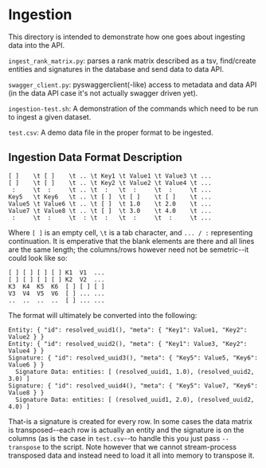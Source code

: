 # Ingestion
This directory is intended to demonstrate how one goes about ingesting data into the API.

`ingest_rank_matrix.py`: parses a rank matrix described as a tsv, find/create entities and signatures in the database and send data to data API.

`swagger_client.py`: pyswaggerclient(-like) access to metadata and data API (in the data API case it's not actually swagger driven yet).

`ingestion-test.sh`: A demonstration of the commands which need to be run to ingest a given dataset.

`test.csv`: A demo data file in the proper format to be ingested.

## Ingestion Data Format Description
```
[ ]    \t [ ]    \t .. \t Key1 \t Value1 \t Value3 \t ...
[ ]    \t [ ]    \t .. \t Key2 \t Value2 \t Value4 \t ...
 :     \t  :     \t .. \t  :   \t  :     \t  :     \t ...
Key5   \t Key6   \t .. \t [ ]  \t [ ]    \t [ ]    \t ...
Value5 \t Value6 \t .. \t [ ]  \t 1.0    \t 2.0    \t ...
Value7 \t Value8 \t .. \t [ ]  \t 3.0    \t 4.0    \t ...
 :     \t  :     \t  : \t  :   \t  :     \t  :     \t ...
```

Where `[ ]` is an empty cell, `\t` is a tab character, and `... / :` representing continuation. It is emperative that the blank elements are there and all lines are the same length; the columns/rows however need not be semetric--it could look like so:

```
[ ] [ ] [ ] [ ] K1  V1  ...
[ ] [ ] [ ] [ ] K2  V2  ...
K3  K4  K5  K6  [ ] [ ] [ ]
V3  V4  V5  V6  [ ] ... ...
..  ..  ..  ..  [ ] ... ...
```

The format will ultimately be converted into the following:

```
Entity: { "id": resolved_uuid1(), "meta": { "Key1": Value1, "Key2": Value2 } }
Entity: { "id": resolved_uuid2(), "meta": { "Key1": Value3, "Key2": Value4 } }
Signature: { "id": resolved_uuid3(), "meta": { "Key5": Value5, "Key6": Value6 } }
  Signature Data: entities: [ (resolved_uuid1, 1.0), (resolved_uuid2, 3.0) ]
Signature: { "id": resolved_uuid4(), "meta": { "Key5": Value7, "Key6": Value8 } }
  Signature Data: entities: [ (resolved_uuid1, 2.0), (resolved_uuid2, 4.0) ]
```

That-is a signature is created for every row. In some cases the data matrix is transposed--each row is actually an entity and the signature is on the columns (as is the case in `test.csv`--to handle this you just pass `--transpose` to the script. Note however that we cannot stream-process transposed data and instead need to load it all into memory to transpose it.
